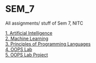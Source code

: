 # SEM_7
All assignments/ stuff of Sem 7, NITC

[1. Artificial Intelligence](https://github.com/vasanthkumar18/SEM_7/tree/main/AI) </br>
[2. Machine Learning](https://github.com/vasanthkumar18/SEM_7/tree/main/ML) </br>
[3. Principles of Programming Languages](https://github.com/vasanthkumar18/SEM_7/tree/main/PPL) </br>
[4. OOPS Lab](https://github.com/vasanthkumar18/OOPS_Lab) </br>
[5. OOPS Lab Project](https://github.com/vasanthkumar18/Restaurant-Billing-Management-System) </br>
